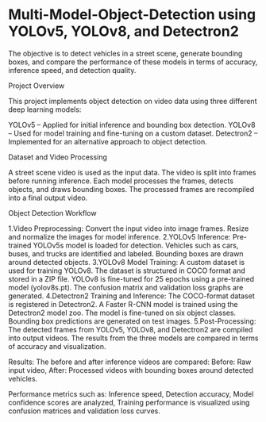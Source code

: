 # Multi-Model-Object-Detection using YOLOv5, YOLOv8, and Detectron2

The objective is to detect vehicles in a street scene, generate bounding boxes, and compare the performance of these models in terms of accuracy, inference speed, and detection quality.

Project Overview

This project implements object detection on video data using three different deep learning models:

YOLOv5 – Applied for initial inference and bounding box detection.
YOLOv8 – Used for model training and fine-tuning on a custom dataset.
Detectron2 – Implemented for an alternative approach to object detection.

Dataset and Video Processing

A street scene video is used as the input data.
The video is split into frames before running inference.
Each model processes the frames, detects objects, and draws bounding boxes.
The processed frames are recompiled into a final output video.

Object Detection Workflow

1.Video Preprocessing:
Convert the input video into image frames.
Resize and normalize the images for model inference.
2.YOLOv5 Inference:
Pre-trained YOLOv5s model is loaded for detection.
Vehicles such as cars, buses, and trucks are identified and labeled.
Bounding boxes are drawn around detected objects.
3.YOLOv8 Model Training:
A custom dataset is used for training YOLOv8.
The dataset is structured in COCO format and stored in a ZIP file.
YOLOv8 is fine-tuned for 25 epochs using a pre-trained model (yolov8s.pt).
The confusion matrix and validation loss graphs are generated.
4.Detectron2 Training and Inference:
The COCO-format dataset is registered in Detectron2.
A Faster R-CNN model is trained using the Detectron2 model zoo.
The model is fine-tuned on six object classes.
Bounding box predictions are generated on test images.
5.Post-Processing:
The detected frames from YOLOv5, YOLOv8, and Detectron2 are compiled into output videos.
The results from the three models are compared in terms of accuracy and visualization.

Results:
The before and after inference videos are compared:
Before: Raw input video,
After: Processed videos with bounding boxes around detected vehicles.

Performance metrics such as:
Inference speed,
Detection accuracy,
Model confidence scores are analyzed,
Training performance is visualized using confusion matrices and validation loss curves.
